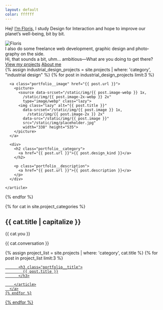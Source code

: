```yaml
---
layout: default
color: ffffff
---
```


<section class="intro">
  <p class="intro__text">
    <span class="intro__part">Hej!</span>
    <a class="intro__part delayed delayed--1 intro__text-link"
      href="/about.html">I’m Floris,</a>
    <span class="intro__part delayed delayed--2">I study Design for Interaction and hope to improve our planet’s well-being, bit by bit.</span>
  </p>
  <img src="/static/img/floris.jpg" alt="Floris"
    class="intro__portrait intro__part delayed delayed--1">
  <div style="--color: white;"
    class="intro__butt intro__part delayed delayed--3">
    <div class="me">I also do some freelance web development, graphic design and photo&shy;graphy on the side.</div>
    <div class="you">Hi, that sounds a bit, uhm... ambitious—What are you doing to get there?</div>
    <a href="#projects" class="button intro__button">View my projects</a>
    <a href="/about.html" class="intro__link">About me</a>
  </div>
</section>

<section class="portfolio portfolio--industrial" id="projects">
  {% assign industrial_design_projects = site.projects | where: 'category', "industrial design" %}
  {% for post in industrial_design_projects limit:3 %}
    <article class="portfolio__industrial">

      <a class="portfolio__image" href="{{ post.url }}">
        <picture>
          <source data-srcset="/static/img/{{ post.image-webp }} 1x,
            /static/img/{{ post.image-2x-webp }} 2x"
            type="image/webp" class="lazy">
          <img class="lazy" alt="{{ post.title }}"
            data-srcset="/static/img/{{ post.image }} 1x,
              /static/img/{{ post.image-2x }} 2x"
            data-src="/static/img/{{ post.image }}"
            src="/static/img/placeholder.jpg"
            width="338" height="535">
        </picture>
      </a>

      <div>
        <h2 class="portfolio__category">
          <a href="{{ post.url }}">{{ post.design_kind }}</a>
        </h2>

        <p class="portfolio__description">
          <a href="{{ post.url }}">{{ post.description }}</a>
        </p>
      </div>

    </article>
  {% endfor %}
</section>

{% for cat in site.project_categories %}
  <section class="portfolio portfolio--other"
    id="{{ cat.title | url_encode }}">
    <h2 class="section-head section-head--overlap">
      {{ cat.title | capitalize }}
    </h2>
    <div class="portfolio__about-cat">
      <div class="you-cont">
        <p class="you">{{ cat.you }}</p>
      </div>
      <div class="me">
        <p class="portfolio__conversation">{{ cat.conversation }}</p>
      </div>
    </div>
    {% assign project_list = site.projects | where: 'category', cat.title %}
    {% for post in project_list limit:3 %}
      <a href="{{ post.url }}" class="portfolio__item"
        style="background-image: url({{ post.image }});">
        <article>

          <h3 class="portfolio__title">
            {{ post.title }}
          </h3>

        </article>
      </a>
    {% endfor %}
  </section>
{% endfor %}
